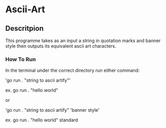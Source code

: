 # Ascii-Art #
## Descritpion ##
This programme takes as an input a string in quotation marks  and banner style then outputs its equivalent ascii art characters.
### How To Run ###
In the terminal under the correct directory run either command:
 
 'go run . "string to ascii artify"'

 ex. go run . "hello world"
 
or

 'go run . "string to ascii artify" 'banner style'

  ex. go run . "hello world" standard